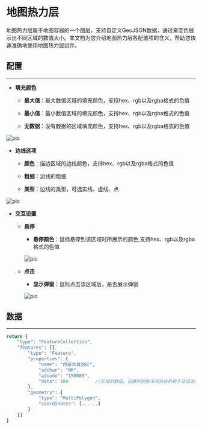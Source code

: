 # 地图热力层

地图热力层属于地图容器的一个图层，支持自定义GeoJSON数据，通过渐变色展示出不同区域的数值大小。本文档为您介绍地图热力层各配置项的含义，帮助您快速准确地使用地图热力层组件。



## 配置

---

- **填充颜色**

    - **最大值**：最大数值区域的填充颜色，支持hex、rgb以及rgba格式的色值

    - **最小值**：最小数值区域的填充颜色，支持hex、rgb以及rgba格式的色值

    - **无数据**：没有数据的区域填充颜色，支持hex、rgb以及rgba格式的色值

![pic](/images/components/leaflet/hotArea-layer-1.png)

- **边线选项**

    - **颜色**：描边区域的边线颜色，支持hex、rgb以及rgba格式的色值

    - **粗细**：边线的粗细

    - **类型**：边线的类型，可选实线、虚线、点

![pic](/images/components/leaflet/hotArea-layer-2.png)

- **交互设置**

    - **悬停**

        - **悬停颜色**：鼠标悬停到该区域时所展示的颜色,支持hex、rgb以及rgba格式的色值

        ![pic](/images/components/leaflet/hotArea-layer-3.png)

    - **点击**

        - **显示弹窗**：鼠标点击该区域后，是否展示弹窗

        ![pic](/images/components/leaflet/hotArea-layer-4.png)

## 数据

---

```javascript
return { 
    "type": "FeatureCollection", 
    "features": [{ 
        "type": "Feature", 
        "properties": { 
            "name": "内蒙古自治区", 
            "adchar": "NM", 
            "adcode": "150000",
            "data": 100          //区域的数值，设置的颜色深浅将会依赖于该值进行展示
        }, 
        "geometry": { 
            "type": "MultiPolygon", 
            "coordinates": [......]
        }
    }]
}
```